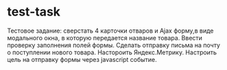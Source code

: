 # test-task
Тестовое задание: сверстать 4 карточки отваров и  Ajax форму,в виде модального окна, в которую передается название товара.
Ввести проверку заполнения полей формы. Сделать отправку письма на почту о поступлении нового товара.
Настороить Яндекс.Метрику. Настроить цель на отправку формы через javascript событие.
